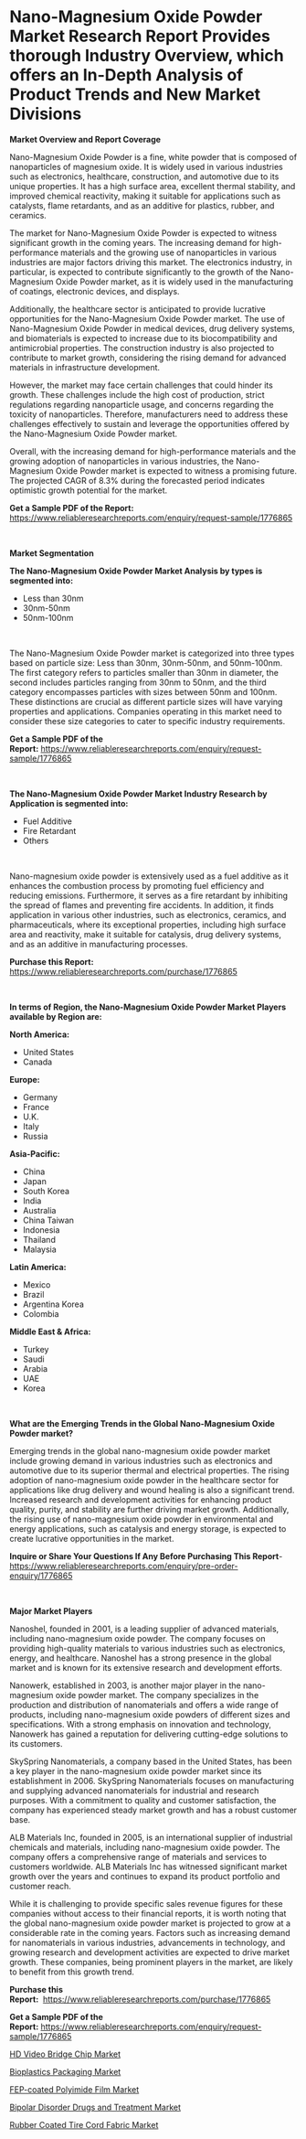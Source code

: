 <p><h1>Nano-Magnesium Oxide Powder Market Research Report Provides thorough Industry Overview, which offers an In-Depth Analysis of Product Trends and New Market Divisions</h1></p><p><strong>Market Overview and Report Coverage</strong></p>
<p><p>Nano-Magnesium Oxide Powder is a fine, white powder that is composed of nanoparticles of magnesium oxide. It is widely used in various industries such as electronics, healthcare, construction, and automotive due to its unique properties. It has a high surface area, excellent thermal stability, and improved chemical reactivity, making it suitable for applications such as catalysts, flame retardants, and as an additive for plastics, rubber, and ceramics.</p><p>The market for Nano-Magnesium Oxide Powder is expected to witness significant growth in the coming years. The increasing demand for high-performance materials and the growing use of nanoparticles in various industries are major factors driving this market. The electronics industry, in particular, is expected to contribute significantly to the growth of the Nano-Magnesium Oxide Powder market, as it is widely used in the manufacturing of coatings, electronic devices, and displays.</p><p>Additionally, the healthcare sector is anticipated to provide lucrative opportunities for the Nano-Magnesium Oxide Powder market. The use of Nano-Magnesium Oxide Powder in medical devices, drug delivery systems, and biomaterials is expected to increase due to its biocompatibility and antimicrobial properties. The construction industry is also projected to contribute to market growth, considering the rising demand for advanced materials in infrastructure development.</p><p>However, the market may face certain challenges that could hinder its growth. These challenges include the high cost of production, strict regulations regarding nanoparticle usage, and concerns regarding the toxicity of nanoparticles. Therefore, manufacturers need to address these challenges effectively to sustain and leverage the opportunities offered by the Nano-Magnesium Oxide Powder market.</p><p>Overall, with the increasing demand for high-performance materials and the growing adoption of nanoparticles in various industries, the Nano-Magnesium Oxide Powder market is expected to witness a promising future. The projected CAGR of 8.3% during the forecasted period indicates optimistic growth potential for the market.</p></p>
<p><strong>Get a Sample PDF of the Report:</strong> <a href="https://www.reliableresearchreports.com/enquiry/request-sample/1776865">https://www.reliableresearchreports.com/enquiry/request-sample/1776865</a></p>
<p>&nbsp;</p>
<p><strong>Market Segmentation</strong></p>
<p><strong>The Nano-Magnesium Oxide Powder Market Analysis by types is segmented into:</strong></p>
<p><ul><li>Less than 30nm</li><li>30nm-50nm</li><li>50nm-100nm</li></ul></p>
<p>&nbsp;</p>
<p><p>The Nano-Magnesium Oxide Powder market is categorized into three types based on particle size: Less than 30nm, 30nm-50nm, and 50nm-100nm. The first category refers to particles smaller than 30nm in diameter, the second includes particles ranging from 30nm to 50nm, and the third category encompasses particles with sizes between 50nm and 100nm. These distinctions are crucial as different particle sizes will have varying properties and applications. Companies operating in this market need to consider these size categories to cater to specific industry requirements.</p></p>
<p><strong>Get a Sample PDF of the Report:</strong>&nbsp;<a href="https://www.reliableresearchreports.com/enquiry/request-sample/1776865">https://www.reliableresearchreports.com/enquiry/request-sample/1776865</a></p>
<p>&nbsp;</p>
<p><strong>The Nano-Magnesium Oxide Powder Market Industry Research by Application is segmented into:</strong></p>
<p><ul><li>Fuel Additive</li><li>Fire Retardant</li><li>Others</li></ul></p>
<p>&nbsp;</p>
<p><p>Nano-magnesium oxide powder is extensively used as a fuel additive as it enhances the combustion process by promoting fuel efficiency and reducing emissions. Furthermore, it serves as a fire retardant by inhibiting the spread of flames and preventing fire accidents. In addition, it finds application in various other industries, such as electronics, ceramics, and pharmaceuticals, where its exceptional properties, including high surface area and reactivity, make it suitable for catalysis, drug delivery systems, and as an additive in manufacturing processes.</p></p>
<p><strong>Purchase this Report:</strong>&nbsp; <a href="https://www.reliableresearchreports.com/purchase/1776865">https://www.reliableresearchreports.com/purchase/1776865</a></p>
<p>&nbsp;</p>
<p><strong>In terms of Region, the Nano-Magnesium Oxide Powder Market Players available by Region are:</strong></p>
<p>
    <p> <strong> North America: </strong>
        <ul>
            <li>United States</li>
            <li>Canada</li>
        </ul>
        </p> 
    <p> <strong> Europe: </strong>
        <ul>
            <li>Germany</li>
            <li>France</li>
            <li>U.K.</li>
            <li>Italy</li>
            <li>Russia</li>
        </ul>
        </p> 
    <p> <strong> Asia-Pacific: </strong>
        <ul>
            <li>China</li>
            <li>Japan</li>
            <li>South Korea</li>
            <li>India</li>
            <li>Australia</li>
            <li>China Taiwan</li>
            <li>Indonesia</li>
            <li>Thailand</li>
            <li>Malaysia</li>
        </ul>
        </p> 
    <p> <strong> Latin America: </strong>
        <ul>
            <li>Mexico</li>
            <li>Brazil</li>
            <li>Argentina Korea</li>
            <li>Colombia</li>
        </ul>
        </p> 
    <p> <strong> Middle East & Africa: </strong>
        <ul>
            <li>Turkey</li>
            <li>Saudi</li>
            <li>Arabia</li>
            <li>UAE</li>
            <li>Korea</li>
        </ul>
    </p>
    </p>
<p>&nbsp;</p>
<p><strong>What are the Emerging Trends in the Global Nano-Magnesium Oxide Powder market?</strong></p>
<p><p>Emerging trends in the global nano-magnesium oxide powder market include growing demand in various industries such as electronics and automotive due to its superior thermal and electrical properties. The rising adoption of nano-magnesium oxide powder in the healthcare sector for applications like drug delivery and wound healing is also a significant trend. Increased research and development activities for enhancing product quality, purity, and stability are further driving market growth. Additionally, the rising use of nano-magnesium oxide powder in environmental and energy applications, such as catalysis and energy storage, is expected to create lucrative opportunities in the market.</p></p>
<p><strong>Inquire or Share Your Questions If Any Before Purchasing This Report</strong>- <a href="https://www.reliableresearchreports.com/enquiry/pre-order-enquiry/1776865">https://www.reliableresearchreports.com/enquiry/pre-order-enquiry/1776865</a></p>
<p>&nbsp;</p>
<p><strong>Major Market Players</strong></p>
<p><p>Nanoshel, founded in 2001, is a leading supplier of advanced materials, including nano-magnesium oxide powder. The company focuses on providing high-quality materials to various industries such as electronics, energy, and healthcare. Nanoshel has a strong presence in the global market and is known for its extensive research and development efforts.</p><p>Nanowerk, established in 2003, is another major player in the nano-magnesium oxide powder market. The company specializes in the production and distribution of nanomaterials and offers a wide range of products, including nano-magnesium oxide powders of different sizes and specifications. With a strong emphasis on innovation and technology, Nanowerk has gained a reputation for delivering cutting-edge solutions to its customers.</p><p>SkySpring Nanomaterials, a company based in the United States, has been a key player in the nano-magnesium oxide powder market since its establishment in 2006. SkySpring Nanomaterials focuses on manufacturing and supplying advanced nanomaterials for industrial and research purposes. With a commitment to quality and customer satisfaction, the company has experienced steady market growth and has a robust customer base.</p><p>ALB Materials Inc, founded in 2005, is an international supplier of industrial chemicals and materials, including nano-magnesium oxide powder. The company offers a comprehensive range of materials and services to customers worldwide. ALB Materials Inc has witnessed significant market growth over the years and continues to expand its product portfolio and customer reach.</p><p>While it is challenging to provide specific sales revenue figures for these companies without access to their financial reports, it is worth noting that the global nano-magnesium oxide powder market is projected to grow at a considerable rate in the coming years. Factors such as increasing demand for nanomaterials in various industries, advancements in technology, and growing research and development activities are expected to drive market growth. These companies, being prominent players in the market, are likely to benefit from this growth trend.</p></p>
<p><strong>Purchase this Report:</strong>&nbsp;&nbsp;<a href="https://www.reliableresearchreports.com/purchase/1776865">https://www.reliableresearchreports.com/purchase/1776865</a></p>
<p></p>
<p><strong>Get a Sample PDF of the Report:</strong>&nbsp;<a href="https://www.reliableresearchreports.com/enquiry/request-sample/1776865">https://www.reliableresearchreports.com/enquiry/request-sample/1776865</a></p>
<p><p><a href="https://www.linkedin.com/pulse/hd-video-bridge-chip-market-challenges-opportunities-growth-drivers/">HD Video Bridge Chip Market</a></p><p><a href="https://medium.com/@haileeferry/bioplastics-packaging-market-size-reveals-the-best-marketing-channels-in-global-industry-ccaed6815b14">Bioplastics Packaging Market</a></p><p><a href="https://medium.com/@elenaglover2023/fep-coated-polyimide-film-market-report-reveals-the-latest-trends-and-growth-opportunities-of-this-422c5f51ab26">FEP-coated Polyimide Film Market</a></p><p><a href="https://www.linkedin.com/pulse/bipolar-disorder-drugs-treatment-market-size-share-amp-trends/">Bipolar Disorder Drugs and Treatment Market</a></p><p><a href="https://github.com/RichRobinson5/Market-Research-Report-List-2/blob/main/rubber-coated-tire-cord-fabric-market.md">Rubber Coated Tire Cord Fabric Market</a></p></p>